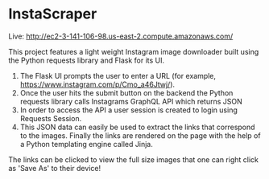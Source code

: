 # InstaScraper

Live: http://ec2-3-141-106-98.us-east-2.compute.amazonaws.com/

This project features a light weight Instagram image downloader built using the Python requests library and Flask for its UI.

1. The Flask UI prompts the user to enter a URL (for example, https://www.instagram.com/p/Cmo_a46Jtwj/).
2. Once the user hits the submit button on the backend the Python requests library calls Instagrams GraphQL API which returns JSON
3. In order to access the API a user session is created to login using Requests Session.
4. This JSON data can easily be used to extract the links that correspond to the images. Finally the links are rendered on the page with the help of a Python templating engine called Jinja. 

The links can be clicked to view the full size images that one can right click as 'Save As' to their device!
